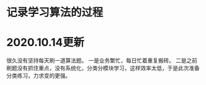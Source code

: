 # 记录学习算法的过程
# 2020.10.14更新
  很久没有坚持每天刷一道算法题。
  一是业务繁忙，每日忙着重复搬砖。
  二是之前刷题没有抓住重点，没有系统化，分类分模块学习，这样效率太低，于是此次准备分类练习，力求变的更强。